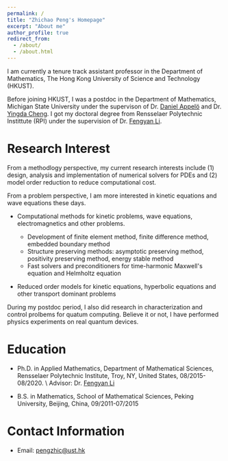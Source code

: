 ```yaml
---
permalink: /
title: "Zhichao Peng's Homepage"
excerpt: "About me"
author_profile: true
redirect_from: 
  - /about/
  - /about.html
---
```

I am currently a tenure track assistant professor in the Department of Mathematics, The Hong Kong University of Science and Technology (HKUST). 

Before joining HKUST, I was a postdoc in the Department of Mathematics, Michigan State University under the supervison of Dr. [Daniel Appel&ouml;](https://sites.google.com/msu.edu/danielappelo) and Dr. [Yingda Cheng](https://yingdacheng.github.io/). I got my doctoral degree from Rensselaer Polytechnic Instittute (RPI) under the supervision of Dr. [Fengyan Li](https://homepages.rpi.edu/~lif/).

Research Interest 
======
From a methodlogy perspective, my current research interests include (1) design, analysis and implementation of numerical solvers for PDEs and (2) model order reduction to reduce computational cost. 

From a problem perspective, I am more interested in kinetic equations and wave equations these days.

- Computational methods for kinetic problems, wave equations, electromagnetics and other problems.

	- Development of finite element method, finite difference method, embedded boundary method
	- Structure preserving methods: asymptotic preserving method, positivity preserving method, energy stable method
	- Fast solvers and preconditioners for time-harmonic Maxwell's equation and Helmholtz equation 

- Reduced order models for kinetic equations, hyperbolic equations and other transport dominant problems

During my postdoc period, I also did research in characterization and control prolbems for quatum computing. Believe it or not, I have performed physics experiments on real quantum devices.

Education 
======
- Ph.D. in Applied Mathematics, Department of Mathematical Sciences, Rensselaer Polytechnic Institute,
Troy, NY, United States, 08/2015-08/2020. \\
Advisor: Dr. [Fengyan Li](https://homepages.rpi.edu/~lif/)

- B.S. in Mathematics, School of Mathematical Sciences, Peking University, Beijing, China,
09/2011-07/2015

Contact Information
======
- Email: pengzhic@ust.hk
